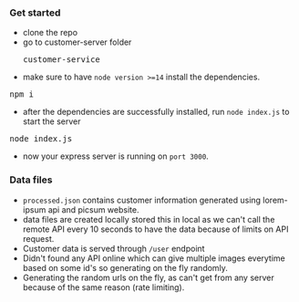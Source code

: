 ### Get started

- clone the repo
- go to customer-server folder <pre>customer-service</pre>
- make sure to have `node version >=14` install the dependencies.

<pre>npm i</pre>

- after the dependencies are successfully installed, run `node index.js` to start the server

<pre>node index.js</pre>

- now your express server is running on `port 3000`.

### Data files

- `processed.json` contains customer information generated using lorem-ipsum api and picsum website.
- data files are created locally stored this in local as we can't call the remote API every 10 seconds to have the data because of limits on API request.
- Customer data is served through `/user` endpoint
- Didn't found any API online which can give multiple images everytime based on some id's so generating on the fly randomly.
- Generating the random urls on the fly, as can't get from any server because of the same reason (rate limiting).
